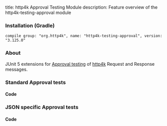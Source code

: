title: http4k Approval Testing Module
description: Feature overview of the http4k-testing-approval module

### Installation (Gradle)
```compile group: "org.http4k", name: "http4k-testing-approval", version: "3.125.0"```

### About
JUnit 5 extensions for [Approval testing](http://approvaltests.com/) of [http4k] Request and Response messages.

### Standard Approval tests

#### Code [<img class="octocat"/>](https://github.com/http4k/http4k/blob/master/src/docs/guide/modules/approvaltests/example.kt)

<script src="https://gist-it.appspot.com/https://github.com/http4k/http4k/blob/master/src/docs/guide/modules/approvaltests/example.kt"></script>

### JSON specific Approval tests

#### Code [<img class="octocat"/>](https://github.com/http4k/http4k/blob/master/src/docs/guide/modules/approvaltests/example_json.kt)

<script src="https://gist-it.appspot.com/https://github.com/http4k/http4k/blob/master/src/docs/guide/modules/approvaltests/example_json.kt"></script>

[http4k]: https://http4k.org
